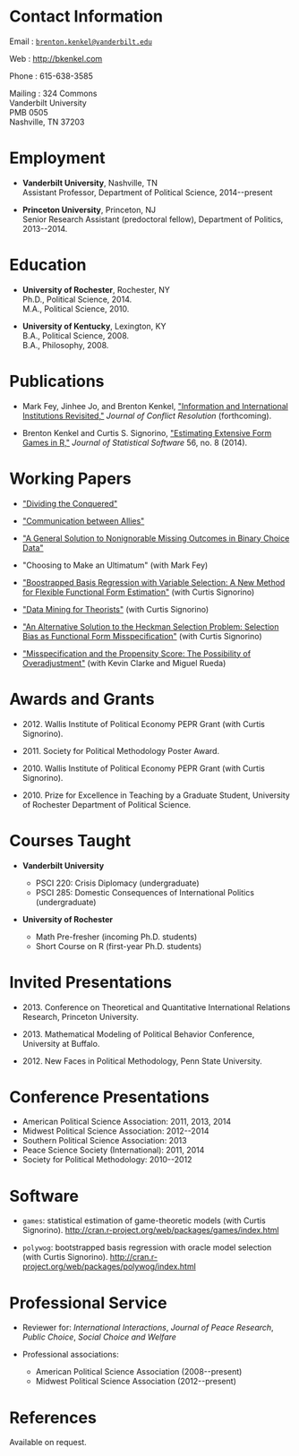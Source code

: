 # Contact Information

Email
:   [`brenton.kenkel@vanderbilt.edu`](mailto:brenton.kenkel@vanderbilt.edu)

Web
:   <http://bkenkel.com>

Phone
:   615-638-3585

Mailing
:   324 Commons  
    Vanderbilt University  
    PMB 0505  
    Nashville, TN 37203 


# Employment

* **Vanderbilt University**, Nashville, TN  
  Assistant Professor, Department of Political Science, 2014--present

* **Princeton University**, Princeton, NJ  
  Senior Research Assistant (predoctoral fellow), Department of Politics,
  2013--2014.


# Education

* **University of Rochester**, Rochester, NY  
  Ph.D., Political Science, 2014.  
  M.A., Political Science, 2010.

* **University of Kentucky**, Lexington, KY  
  B.A., Political Science, 2008.  
  B.A., Philosophy, 2008.


# Publications

* Mark Fey, Jinhee Jo, and Brenton Kenkel,
  ["Information and International Institutions Revisited,"](http://dx.doi.org/10.1177/0022002713503285)
  *Journal of Conflict Resolution* (forthcoming).

* Brenton Kenkel and Curtis S. Signorino,
  ["Estimating Extensive Form Games in R,"](http://www.jstatsoft.org/v56/i08)
  *Journal of Statistical Software* 56, no. 8 (2014).


# Working Papers

* ["Dividing the Conquered"](http://bkenkel.com/data/divconq.pdf)

* ["Communication between Allies"](http://bkenkel.com/data/allies.pdf)

* ["A General Solution to Nonignorable Missing Outcomes in Binary Choice Data"](http://bkenkel.com/data/idlogit.pdf)

* "Choosing to Make an Ultimatum" (with Mark Fey)

* ["Boostrapped Basis Regression with Variable Selection: A New Method for Flexible Functional Form Estimation"](http://bkenkel.com/data/basics.pdf)
  (with Curtis Signorino)

* ["Data Mining for Theorists"](http://polmeth.wustl.edu/mediaDetail.php?docId=1278) (with Curtis Signorino)

* ["An Alternative Solution to the Heckman Selection Problem: Selection Bias as Functional Form Misspecification"](http://polmeth.wustl.edu/mediaDetail.php?docId=1359) (with Curtis Signorino)

* ["Misspecification and the Propensity Score: The Possibility of Overadjustment"](http://www.rochester.edu/college/psc/clarke/MissProp.pdf) (with Kevin Clarke and Miguel Rueda)


# Awards and Grants

* 2012\.  Wallis Institute of Political Economy PEPR Grant (with Curtis
  Signorino).

* 2011\.  Society for Political Methodology Poster Award.

* 2010\.  Wallis Institute of Political Economy PEPR Grant (with Curtis
  Signorino).

* 2010\.  Prize for Excellence in Teaching by a Graduate Student, University of
  Rochester Department of Political Science.


# Courses Taught

* **Vanderbilt University**
    * PSCI 220: Crisis Diplomacy (undergraduate)
    * PSCI 285: Domestic Consequences of International Politics
      (undergraduate)

* **University of Rochester**
    * Math Pre-fresher (incoming Ph.D. students)
    * Short Course on R (first-year Ph.D. students)


# Invited Presentations

* 2013\. Conference on Theoretical and Quantitative International Relations
  Research, Princeton University.

* 2013\. Mathematical Modeling of Political Behavior Conference, University at
  Buffalo.

* 2012\. New Faces in Political Methodology, Penn State University.


# Conference Presentations

* American Political Science Association: 2011, 2013, 2014
* Midwest Political Science Association: 2012--2014
* Southern Political Science Association: 2013
* Peace Science Society (International): 2011, 2014
* Society for Political Methodology: 2010--2012


# Software

* `games`: statistical estimation of game-theoretic models (with Curtis
  Signorino).  <http://cran.r-project.org/web/packages/games/index.html>

* `polywog`: bootstrapped basis regression with oracle model selection (with
  Curtis Signorino).  <http://cran.r-project.org/web/packages/polywog/index.html>


# Professional Service

* Reviewer for: *International Interactions*, *Journal of Peace Research*,
  *Public Choice*, *Social Choice and Welfare*

* Professional associations:
    * American Political Science Association (2008--present)
    * Midwest Political Science Association (2012--present)


# References

Available on request.
